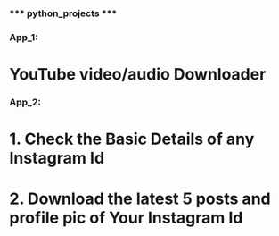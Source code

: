 ### *** python_projects  ***

### App_1: 
  # YouTube video/audio Downloader

### App_2:
  # 1. Check the Basic Details of any Instagram Id
  # 2. Download the latest 5 posts and profile pic of Your Instagram Id



